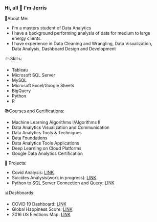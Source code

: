 ### Hi, all 👋 I'm Jerris

<!--
**JerrisG/JerrisG** is a ✨ _special_ ✨ repository because its `README.md` (this file) appears on your GitHub profile.

Here are some ideas to get you started:

- 🔭 I’m currently working on ...
- 🌱 I’m currently learning ...
- 👯 I’m looking to collaborate on ...
- 🤔 I’m looking for help with ...
- 💬 Ask me about ...
- 📫 How to reach me: ...
- 😄 Pronouns: ...
- ⚡ Fun fact: ...
- :bar_chart:
-->
💬About Me:
- I'm a masters student of Data Analytics
- I have a background performing analysis of data for medium to large energy clients.
- I have experience in Data Cleaning and Wrangling, Data Visualization, Data Analysis, Dashboard Design and Development

:📉Skills:
- Tableau
- Microsoft SQL Server
- MySQL
- Microsoft Excel/Google Sheets
- BigQuery
- Python
- R

📚Courses and Certifications:
- Machine Learning Algorithms I/Algorithms II
- Data Analytics Visualization and Communication
- Data Analytics Tools & Techniques
- Data Foundations
- Data Analytics Tools Applications
- Deep Learning on Cloud Platforms
- Google Data Analytics Certification

:construction_worker: Projects:
- Covid Analysis: [LINK](https://github.com/JerrisG/Portfolio_Projects/blob/main/PortfolioProject1V2.sql)
- Suicides Analysis(work in progress): [LINK](https://github.com/JerrisG/SQL/blob/main/suicides_exploration.sql)
- Python to SQL Server Connection and Query: [LINK](https://github.com/JerrisG/Python/blob/main/python_to_sql_server.ipynb)

📊Dashboards:
- COVID 19 Dashboard: [LINK](https://public.tableau.com/views/COVID-19Dashboard_16217959357270/Dashboard1?:language=en-US&:display_count=n&:origin=viz_share_link)
- Global Happiness Score: [LINK](https://public.tableau.com/shared/DFYM44XST?:display_count=n&:origin=viz_share_link)
- 2016 US Elections Map: [LINK](https://public.tableau.com/views/JerrisGeorge_HW4/TreeMap?:language=en-US&:display_count=n&:origin=viz_share_link)
